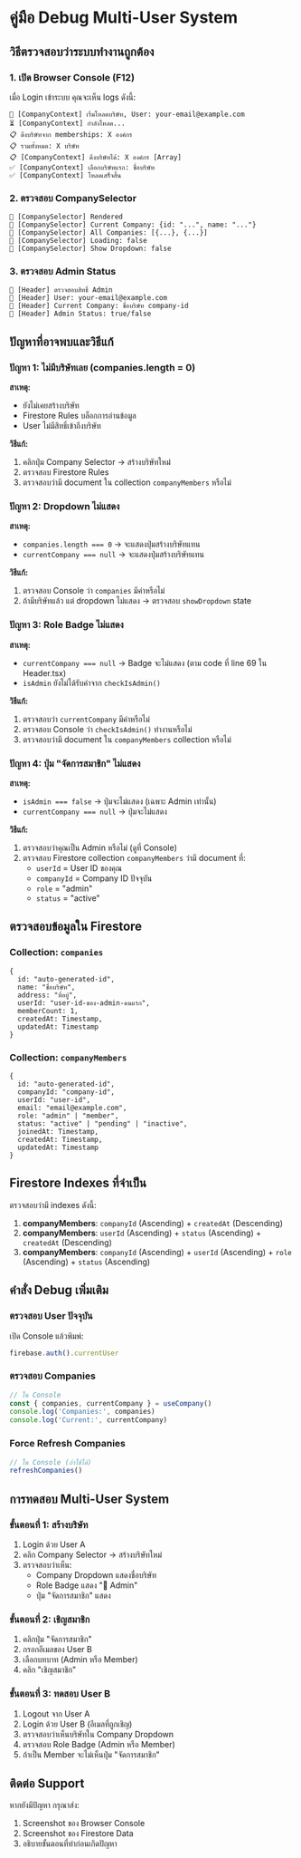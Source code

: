 # คู่มือ Debug Multi-User System

## วิธีตรวจสอบว่าระบบทำงานถูกต้อง

### 1. เปิด Browser Console (F12)

เมื่อ Login เข้าระบบ คุณจะเห็น logs ดังนี้:

```
🔄 [CompanyContext] เริ่มโหลดบริษัท, User: your-email@example.com
⏳ [CompanyContext] กำลังโหลด...
📋 ดึงบริษัทจาก memberships: X องค์กร
📋 รวมทั้งหมด: X บริษัท
📋 [CompanyContext] ดึงบริษัทได้: X องค์กร [Array]
✅ [CompanyContext] เลือกบริษัทแรก: ชื่อบริษัท
✅ [CompanyContext] โหลดเสร็จสิ้น
```

### 2. ตรวจสอบ CompanySelector

```
🏢 [CompanySelector] Rendered
🏢 [CompanySelector] Current Company: {id: "...", name: "..."}
🏢 [CompanySelector] All Companies: [{...}, {...}]
🏢 [CompanySelector] Loading: false
🏢 [CompanySelector] Show Dropdown: false
```

### 3. ตรวจสอบ Admin Status

```
👑 [Header] ตรวจสอบสิทธิ์ Admin
👑 [Header] User: your-email@example.com
👑 [Header] Current Company: ชื่อบริษัท company-id
👑 [Header] Admin Status: true/false
```

## ปัญหาที่อาจพบและวิธีแก้

### ปัญหา 1: ไม่มีบริษัทเลย (companies.length = 0)

**สาเหตุ:**
- ยังไม่เคยสร้างบริษัท
- Firestore Rules บล็อกการอ่านข้อมูล
- User ไม่มีสิทธิ์เข้าถึงบริษัท

**วิธีแก้:**
1. คลิกปุ่ม Company Selector → สร้างบริษัทใหม่
2. ตรวจสอบ Firestore Rules
3. ตรวจสอบว่ามี document ใน collection `companyMembers` หรือไม่

### ปัญหา 2: Dropdown ไม่แสดง

**สาเหตุ:**
- `companies.length === 0` → จะแสดงปุ่มสร้างบริษัทแทน
- `currentCompany === null` → จะแสดงปุ่มสร้างบริษัทแทน

**วิธีแก้:**
1. ตรวจสอบ Console ว่า `companies` มีค่าหรือไม่
2. ถ้ามีบริษัทแล้ว แต่ dropdown ไม่แสดง → ตรวจสอบ `showDropdown` state

### ปัญหา 3: Role Badge ไม่แสดง

**สาเหตุ:**
- `currentCompany === null` → Badge จะไม่แสดง (ตาม code ที่ line 69 ใน Header.tsx)
- `isAdmin` ยังไม่ได้รับค่าจาก `checkIsAdmin()`

**วิธีแก้:**
1. ตรวจสอบว่า `currentCompany` มีค่าหรือไม่
2. ตรวจสอบ Console ว่า `checkIsAdmin()` ทำงานหรือไม่
3. ตรวจสอบว่ามี document ใน `companyMembers` collection หรือไม่

### ปัญหา 4: ปุ่ม "จัดการสมาชิก" ไม่แสดง

**สาเหตุ:**
- `isAdmin === false` → ปุ่มจะไม่แสดง (เฉพาะ Admin เท่านั้น)
- `currentCompany === null` → ปุ่มจะไม่แสดง

**วิธีแก้:**
1. ตรวจสอบว่าคุณเป็น Admin หรือไม่ (ดูที่ Console)
2. ตรวจสอบ Firestore collection `companyMembers` ว่ามี document ที่:
   - `userId` = User ID ของคุณ
   - `companyId` = Company ID ปัจจุบัน
   - `role` = "admin"
   - `status` = "active"

## ตรวจสอบข้อมูลใน Firestore

### Collection: `companies`

```
{
  id: "auto-generated-id",
  name: "ชื่อบริษัท",
  address: "ที่อยู่",
  userId: "user-id-ของ-admin-คนแรก",
  memberCount: 1,
  createdAt: Timestamp,
  updatedAt: Timestamp
}
```

### Collection: `companyMembers`

```
{
  id: "auto-generated-id",
  companyId: "company-id",
  userId: "user-id",
  email: "email@example.com",
  role: "admin" | "member",
  status: "active" | "pending" | "inactive",
  joinedAt: Timestamp,
  createdAt: Timestamp,
  updatedAt: Timestamp
}
```

## Firestore Indexes ที่จำเป็น

ตรวจสอบว่ามี indexes ดังนี้:

1. **companyMembers**: `companyId` (Ascending) + `createdAt` (Descending)
2. **companyMembers**: `userId` (Ascending) + `status` (Ascending) + `createdAt` (Descending)
3. **companyMembers**: `companyId` (Ascending) + `userId` (Ascending) + `role` (Ascending) + `status` (Ascending)

## คำสั่ง Debug เพิ่มเติม

### ตรวจสอบ User ปัจจุบัน

เปิด Console แล้วพิมพ์:

```javascript
firebase.auth().currentUser
```

### ตรวจสอบ Companies

```javascript
// ใน Console
const { companies, currentCompany } = useCompany()
console.log('Companies:', companies)
console.log('Current:', currentCompany)
```

### Force Refresh Companies

```javascript
// ใน Console (ถ้าใช้ได้)
refreshCompanies()
```

## การทดสอบ Multi-User System

### ขั้นตอนที่ 1: สร้างบริษัท

1. Login ด้วย User A
2. คลิก Company Selector → สร้างบริษัทใหม่
3. ตรวจสอบว่าเห็น:
   - Company Dropdown แสดงชื่อบริษัท
   - Role Badge แสดง "👑 Admin"
   - ปุ่ม "จัดการสมาชิก" แสดง

### ขั้นตอนที่ 2: เชิญสมาชิก

1. คลิกปุ่ม "จัดการสมาชิก"
2. กรอกอีเมลของ User B
3. เลือกบทบาท (Admin หรือ Member)
4. คลิก "เชิญสมาชิก"

### ขั้นตอนที่ 3: ทดสอบ User B

1. Logout จาก User A
2. Login ด้วย User B (อีเมลที่ถูกเชิญ)
3. ตรวจสอบว่าเห็นบริษัทใน Company Dropdown
4. ตรวจสอบ Role Badge (Admin หรือ Member)
5. ถ้าเป็น Member จะไม่เห็นปุ่ม "จัดการสมาชิก"

## ติดต่อ Support

หากยังมีปัญหา กรุณาส่ง:
1. Screenshot ของ Browser Console
2. Screenshot ของ Firestore Data
3. อธิบายขั้นตอนที่ทำก่อนเกิดปัญหา


